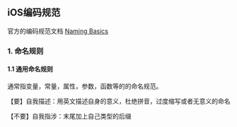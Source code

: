 ## iOS编码规范

官方的编码规范文档 [Naming Basics](https://developer.apple.com/library/content/documentation/Cocoa/Conceptual/CodingGuidelines/Articles/NamingBasics.html)

### 1. 命名规则

#### 1.1 通用命名规则

  通常指变量，常量，属性，参数，函数等的的命名规范。
  
  【要】自我描述：用英文描述自身的意义，杜绝拼音，过度缩写或者无意义的命名
  
  【不要】自我指涉：末尾加上自己类型的后缀




